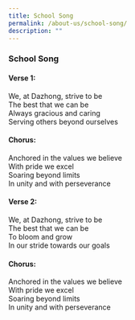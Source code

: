 ```yaml
---
title: School Song
permalink: /about-us/school-song/
description: ""
---
```

### School Song

#### Verse 1:

We, at Dazhong, strive to be<br>
The best that we can be<br>
Always gracious and caring<br>
Serving others beyond ourselves

#### Chorus:

Anchored in the values we believe<br>
With pride we excel<br>
Soaring beyond limits<br>
In unity and with perseverance


#### Verse 2:

We, at Dazhong, strive to be<br>
The best that we can be<br>
To bloom and grow<br>
In our stride towards our goals


#### Chorus:

Anchored in the values we believe<br>
With pride we excel<br>
Soaring beyond limits<br>
In unity and with perseverance